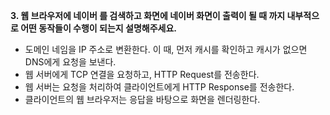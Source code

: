 **3. 웹 브라우저에 네이버 를 검색하고 화면에 네이버 화면이 출력이 될 때 까지 내부적으로 어떤 동작들이 수행이 되는지 설명해주세요.**

- 도메인 네임을 IP 주소로 변환한다. 이 때, 먼저 캐시를 확인하고 캐시가 없으면 DNS에게 요청을 보낸다.
- 웹 서버에게 TCP 연결을 요청하고, HTTP Request를 전송한다.
- 웹 서버는 요청을 처리하여 클라이언트에게 HTTP Response를 전송한다.
- 클라이언트의 웹 브라우저는 응답을 바탕으로 화면을 렌더링한다.
